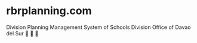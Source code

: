 # rbrplanning.com
 Division Planning Management System of Schools Division Office of Davao del Sur
:smiling_face_with_three_hearts:
:smiling_face_with_three_hearts:
:smiling_face_with_three_hearts:
